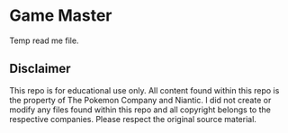 # Game Master

Temp read me file.

## Disclaimer
This repo is for educational use only. All content found within this repo is the property of The Pokemon Company and Niantic. I did not create or modify any files found within this repo and all copyright belongs to the respective companies. Please respect the original source material.
